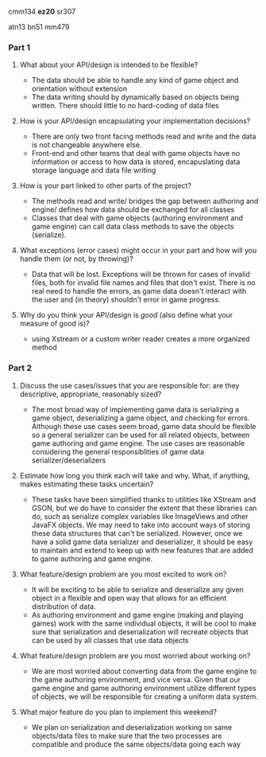 cmm134 
**ez20**
sr307

atn13
bn51
mm479

### Part 1
1.  What about your API/design is intended to be flexible?
    * The data should be able to handle any kind of game object and orientation without extension
    * The data writing should by dynamically based on objects being written. There should little to no hard-coding of data files

2.  How is your API/design encapsulating your implementation decisions?
    * There are only two front facing methods read and write and the data is not changeable anywhere else.  
    * Front-end and other teams that deal with game objects have no information or access to how data is stored, encapuslating data storage language and data file writing

3.  How is your part linked to other parts of the project?
    * The methods read and write/ bridges the gap between authoring and engine/ defines how data should be exchanged for all classes
    * Classes that deal with game objects (authoring environment and game engine) can call data class methods to save the objects (serialize).

4.  What exceptions (error cases) might occur in your part and how will you handle them (or not, by throwing)?
    * Data that will be lost. Exceptions will be thrown for cases of invalid files, both for invalid file names and files that don't exist. There is no real need to handle the errors, as game data doesn't interact with the user and (in theory) shouldn't error in game progress.
5.  Why do you think your API/design is _good_ (also define what your measure of good is)?
    * using Xstream or a custom writer reader creates a more organized method 

### Part 2
1.  Discuss the use cases/issues that you are responsible for: are they descriptive, appropriate, reasonably sized?
    * The most broad way of implementing game data is serializing a game object, deserializing a game object, and checking for errors. Although these use cases seem broad, game data should be flexible so a general serializer can be used for all related objects, between game authoring and game engine. The use cases are reasonable considering the general responsiblities of game data serializer/deserializers

2.  Estimate how long you think each will take and why. What, if anything, makes estimating these tasks uncertain?
    * These tasks have been simplified thanks to utilities like XStream and GSON, but we do have to consider the extent that these libraries can do, such as serialize complex variables like ImageViews and other JavaFX objects. We may need to take into account ways of storing these data structures that can't be serialized. However, once we have a solid game data serializer and deserializer, it should be easy to maintain and extend to keep up with new features that are added to game authoring and game engine.
  
3.  What feature/design problem are you most excited to work on?
    * It will be exciting to be able to serialize and deserialize any given object in a flexible and open way that allows for an efficient distribution of data.
    * As authoring environment and game engine (making and playing games) work with the same individual objects, it will be cool to make sure that serialization and deserialization will recreate objects that can be used by all classes that use data objects
    
4.  What feature/design problem are you most worried about working on?
    * We are most worried about converting data from the game engine to the game authoring environment, and vice versa. Given that our game engine and game authoring environment utilize different types of objects, we will be responsible for creating a uniform data system. 
  
5.  What major feature do you plan to implement this weekend?
    * We plan on serialization and deserialization working on same objects/data files to make sure that the two processes are compatible and produce the same objects/data going each way
